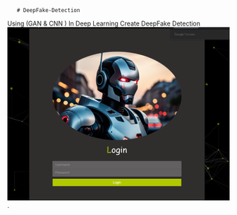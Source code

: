        # DeepFake-Detection
Using (GAN & CNN ) In Deep Learning Create DeepFake Detection
![Alt Text](https://github.com/Abhishekjha2011/DeepFake-Detection/blob/main/Login%20Page.png).
